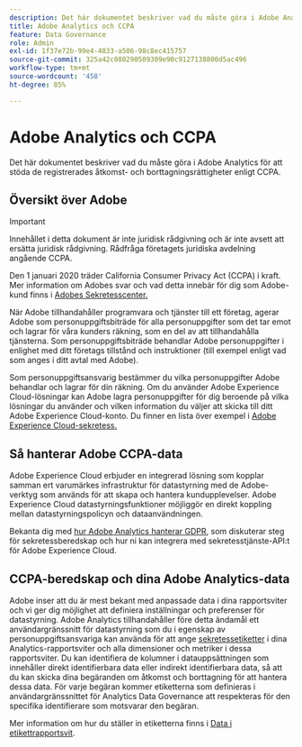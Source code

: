 ```yaml
---
description: Det här dokumentet beskriver vad du måste göra i Adobe Analytics för att stöda de registrerades åtkomst- och borttagningsrättigheter enligt CCPA.
title: Adobe Analytics och CCPA
feature: Data Governance
role: Admin
exl-id: 1f37e72b-99e4-4833-a506-98c8ec415757
source-git-commit: 325a42c080290509309e90c9127138800d5ac496
workflow-type: tm+mt
source-wordcount: '458'
ht-degree: 85%

---
```


# Adobe Analytics och CCPA

Det här dokumentet beskriver vad du måste göra i Adobe Analytics för att stöda de registrerades åtkomst- och borttagningsrättigheter enligt CCPA.

## Översikt över Adobe

>[!IMPORTANT]
>
>Innehållet i detta dokument är inte juridisk rådgivning och är inte avsett att ersätta juridisk rådgivning. Rådfråga företagets juridiska avdelning angående CCPA.

Den 1 januari 2020 träder California Consumer Privacy Act (CCPA) i kraft. Mer information om Adobes svar och vad detta innebär för dig som Adobe-kund finns i [Adobes Sekretesscenter.](https://www.adobe.com/se/privacy.html)

När Adobe tillhandahåller programvara och tjänster till ett företag, agerar Adobe som personuppgiftsbiträde för alla personuppgifter som det tar emot och lagrar för våra kunders räkning, som en del av att tillhandahålla tjänsterna. Som personuppgiftsbiträde behandlar Adobe personuppgifter i enlighet med ditt företags tillstånd och instruktioner (till exempel enligt vad som anges i ditt avtal med Adobe).

Som personuppgiftsansvarig bestämmer du vilka personuppgifter Adobe behandlar och lagrar för din räkning. Om du använder Adobe Experience Cloud-lösningar kan Adobe lagra personuppgifter för dig beroende på vilka lösningar du använder och vilken information du väljer att skicka till ditt Adobe Experience Cloud-konto. Du finner en lista över exempel i [Adobe Experience Cloud-sekretess.](https://www.adobe.com/privacy/marketing-cloud.html#collect)

## Så hanterar Adobe CCPA-data

Adobe Experience Cloud erbjuder en integrerad lösning som kopplar samman ert varumärkes infrastruktur för datastyrning med de Adobe-verktyg som används för att skapa och hantera kundupplevelser. Adobe Experience Cloud datastyrningsfunktioner möjliggör en direkt koppling mellan datastyrningspolicyn och dataanvändningen.

Bekanta dig med [hur Adobe Analytics hanterar GDPR](https://www.adobe.com/data-analytics-cloud/analytics/general-data-protection-regulation.html), som diskuterar steg för sekretessberedskap och hur ni kan integrera med sekretesstjänste-API:t för Adobe Experience Cloud.

## CCPA-beredskap och dina Adobe Analytics-data

Adobe inser att du är mest bekant med anpassade data i dina rapportsviter och vi ger dig möjlighet att definiera inställningar och preferenser för datastyrning.
Adobe Analytics tillhandahåller före detta ändamål ett användargränssnitt för datastyrning som du i egenskap av personuppgiftsansvariga kan använda för att ange [sekretessetiketter](/help/admin/tools/privacy-labeling/labels.md#data-governance-labels) i dina Analytics-rapportsviter och alla dimensioner och metriker i dessa rapportsviter. Du kan identifiera de kolumner i datauppsättningen som innehåller direkt identifierbara data eller indirekt identifierbara data, så att du kan skicka dina begäranden om åtkomst och borttagning för att hantera dessa data. För varje begäran kommer etiketterna som definieras i användargränssnittet för Analytics Data Governance att respekteras för den specifika identifierare som motsvarar den begäran.

Mer information om hur du ställer in etiketterna finns i [Data i etikettrapportsvit](/help/admin/tools/privacy-labeling/labeling-overview.md).
